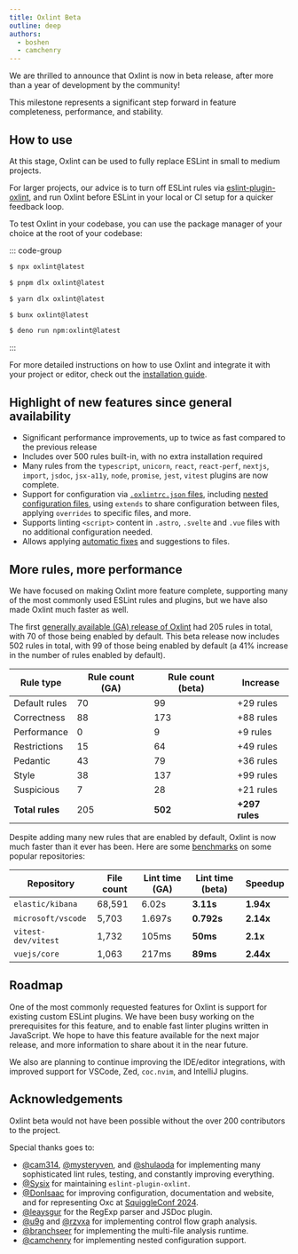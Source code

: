 ```yaml
---
title: Oxlint Beta
outline: deep
authors:
  - boshen
  - camchenry
---
```


<AppBlogPostHeader />

We are thrilled to announce that Oxlint is now in beta release, after more than a year of development by the community!

This milestone represents a significant step forward in feature completeness, performance, and stability.

## How to use

At this stage, Oxlint can be used to fully replace ESLint in small to medium projects.

For larger projects, our advice is to turn off ESLint rules via [eslint-plugin-oxlint](https://www.npmjs.com/package/eslint-plugin-oxlint),
and run Oxlint before ESLint in your local or CI setup for a quicker feedback loop.

To test Oxlint in your codebase, you can use the package manager of your choice at the root of your codebase:

::: code-group

```sh [npm]
$ npx oxlint@latest
```

```sh [pnpm]
$ pnpm dlx oxlint@latest
```

```sh [yarn]
$ yarn dlx oxlint@latest
```

```sh [bun]
$ bunx oxlint@latest
```

```sh [deno]
$ deno run npm:oxlint@latest
```

:::

For more detailed instructions on how to use Oxlint and integrate it with your project or editor, check out the [installation guide](/docs/guide/usage/linter).

## Highlight of new features since general availability

- Significant performance improvements, up to twice as fast compared to the previous release
- Includes over 500 rules built-in, with no extra installation required
- Many rules from the `typescript`, `unicorn`, `react`, `react-perf`, `nextjs`, `import`, `jsdoc`, `jsx-a11y`, `node`, `promise`, `jest`, `vitest` plugins are now complete.
- Support for configuration via [`.oxlintrc.json` files](/docs/guide/usage/linter/nested-config.html#configuration-file-format), including [nested configuration files](/docs/guide/usage/linter/nested-config.html), using `extends` to share configuration between files, applying `overrides` to specific files, and more.
- Supports linting `<script>` content in `.astro`, `.svelte` and `.vue` files with no additional configuration needed.
- Allows applying [automatic fixes](/docs/guide/usage/linter/automatic-fixes.html) and suggestions to files.

## More rules, more performance

We have focused on making Oxlint more feature complete, supporting many of the most commonly used ESLint rules and plugins, but we have also made Oxlint much faster as well.

The first [generally available (GA) release of Oxlint](./2023-12-12-announcing-oxlint.md) had 205 rules in total, with 70 of those being enabled by default. This beta release now includes 502 rules in total, with 99 of those being enabled by default (a 41% increase in the number of rules enabled by default).

| Rule type       | Rule count (GA) | Rule count (beta) | Increase       |
| --------------- | --------------- | ----------------- | -------------- |
| Default rules   | 70              | 99                | +29 rules      |
| Correctness     | 88              | 173               | +88 rules      |
| Performance     | 0               | 9                 | +9 rules       |
| Restrictions    | 15              | 64                | +49 rules      |
| Pedantic        | 43              | 79                | +36 rules      |
| Style           | 38              | 137               | +99 rules      |
| Suspicious      | 7               | 28                | +21 rules      |
| **Total rules** | 205             | **502**           | **+297 rules** |

Despite adding many new rules that are enabled by default, Oxlint is now much faster than it ever has been. Here are some [benchmarks](https://gist.github.com/camchenry/cb09f6fae14ec1e3df1f72938b7350c8) on some popular repositories:

| Repository          | File count | Lint time (GA) | Lint time (beta) | Speedup        |
| ------------------- | ---------- | -------------- | ---------------- | -------------- |
| `elastic/kibana`    | 68,591     | 6.02s          | **3.11s**        | **1.94x** |
| `microsoft/vscode`  | 5,703      | 1.697s         | **0.792s**       | **2.14x** |
| `vitest-dev/vitest` | 1,732      | 105ms          | **50ms**         | **2.1x** |
| `vuejs/core`        | 1,063      | 217ms          | **89ms**         | **2.44x** |

## Roadmap

One of the most commonly requested features for Oxlint is support for existing custom ESLint plugins. We have been busy working on the prerequisites for this feature, and to enable fast linter plugins written in JavaScript. We hope to have this feature available for the next major release, and more information to share about it in the near future.

We also are planning to continue improving the IDE/editor integrations, with improved support for VSCode, Zed, `coc.nvim`, and IntelliJ plugins.

## Acknowledgements

Oxlint beta would not have been possible without the over 200 contributors to the project.

Special thanks goes to:

- [@cam314](https://github.com/camc314), [@mysteryven](https://github.com/mysteryven), and [@shulaoda](https://github.com/shulaoda) for implementing many sophisticated lint rules, testing, and constantly improving everything.
- [@Sysix](https://github.com/Sysix) for maintaining `eslint-plugin-oxlint`.
- [@DonIsaac](https://github.com/DonIsaac) for improving configuration, documentation and website, and for representing Oxc at [SquiggleConf 2024](https://2024.squiggleconf.com).
- [@leaysgur](https://github.com/leaysgur) for the RegExp parser and JSDoc plugin.
- [@u9g](https://github.com/u9g) and [@rzvxa](https://github.com/rzvxa) for implementing control flow graph analysis.
- [@branchseer](https://github.com/branchseer) for implementing the multi-file analysis runtime.
- [@camchenry](https://github.com/camchenry) for implementing nested configuration support.
